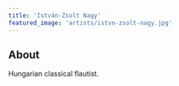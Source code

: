 ```yaml
---
title: 'István-Zsolt Nagy'
featured_image: 'artists/istvn-zsolt-nagy.jpg'
---
```


## About

Hungarian classical flautist.
